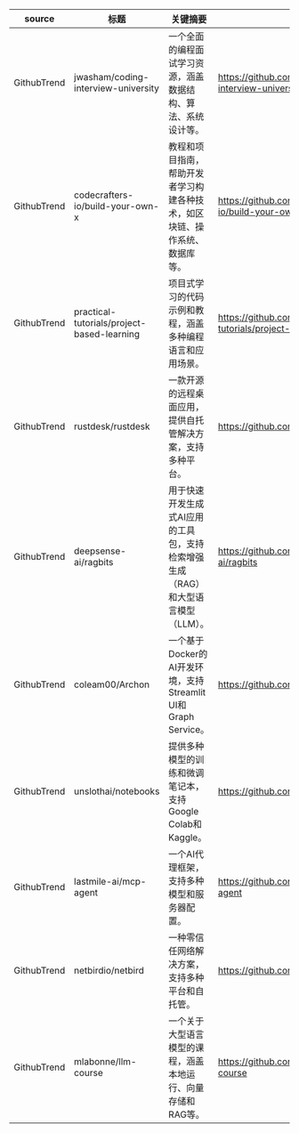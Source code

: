 | source | 标题 | 关键摘要 | URL |
|---|---|---|---|
| GithubTrend | jwasham/coding-interview-university | 一个全面的编程面试学习资源，涵盖数据结构、算法、系统设计等。 | https://github.com/jwasham/coding-interview-university |
| GithubTrend | codecrafters-io/build-your-own-x | 教程和项目指南，帮助开发者学习构建各种技术，如区块链、操作系统、数据库等。 | https://github.com/codecrafters-io/build-your-own-x |
| GithubTrend | practical-tutorials/project-based-learning | 项目式学习的代码示例和教程，涵盖多种编程语言和应用场景。 | https://github.com/practical-tutorials/project-based-learning |
| GithubTrend | rustdesk/rustdesk | 一款开源的远程桌面应用，提供自托管解决方案，支持多种平台。 | https://github.com/rustdesk/rustdesk |
| GithubTrend | deepsense-ai/ragbits | 用于快速开发生成式AI应用的工具包，支持检索增强生成（RAG）和大型语言模型（LLM）。 | https://github.com/deepsense-ai/ragbits |
| GithubTrend | coleam00/Archon | 一个基于Docker的AI开发环境，支持Streamlit UI和Graph Service。 | https://github.com/coleam00/Archon |
| GithubTrend | unslothai/notebooks | 提供多种模型的训练和微调笔记本，支持Google Colab和Kaggle。 | https://github.com/unslothai/notebooks |
| GithubTrend | lastmile-ai/mcp-agent | 一个AI代理框架，支持多种模型和服务器配置。 | https://github.com/lastmile-ai/mcp-agent |
| GithubTrend | netbirdio/netbird | 一种零信任网络解决方案，支持多种平台和自托管。 | https://github.com/netbirdio/netbird |
| GithubTrend | mlabonne/llm-course | 一个关于大型语言模型的课程，涵盖本地运行、向量存储和RAG等。 | https://github.com/mlabonne/llm-course |
